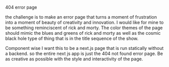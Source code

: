 404 error page
 
the challenge is to make an error page that turns a moment of frustration into a moment of
beauty of creativity and innovation. I would like for mine to be something reminciscent of rick
and morty. The color themes of the page should mimic the blues and greens of rick and morty as well as the cosmic black hole type of thing that is in the title sequence of the show.

Component wise I want this to be a next.js page that is run statically without a backend. so the entire next js app is just the 404 not found error page. Be as creative as possible with the style and interactivity of the page.